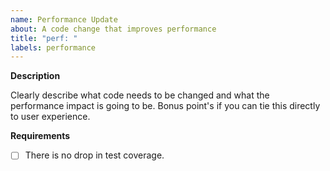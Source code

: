```yaml
---
name: Performance Update
about: A code change that improves performance
title: "perf: "
labels: performance
---
```


**Description**

Clearly describe what code needs to be changed and what the performance impact is going to be. Bonus
point's if you can tie this directly to user experience.

**Requirements**

- [ ] There is no drop in test coverage.

